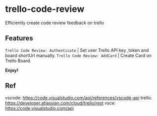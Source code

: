 # trello-code-review

Efficiently create code review feedback on trello

## Features

```Trello Code Review: Authenticate``` | Set user Trello API key ,token and board shortUrl manually.
```Trello Code Review: AddCard``` | Create Card on Trello Board.

**Enjoy!**

## Ref
vscode: https://code.visualstudio.com/api/references/vscode-api
trello: https://developer.atlassian.com/cloud/trello/rest
vsce: https://code.visualstudio.com/api

